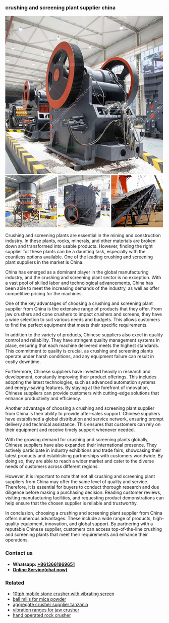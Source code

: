 <h3>crushing and screening plant supplier china</h3><img src='1708499437.jpg' alt=''><p>Crushing and screening plants are essential in the mining and construction industry. In these plants, rocks, minerals, and other materials are broken down and transformed into usable products. However, finding the right supplier for these plants can be a daunting task, especially with the countless options available. One of the leading crushing and screening plant suppliers in the market is China.</p><p>China has emerged as a dominant player in the global manufacturing industry, and the crushing and screening plant sector is no exception. With a vast pool of skilled labor and technological advancements, China has been able to meet the increasing demands of the industry, as well as offer competitive pricing for the machines.</p><p>One of the key advantages of choosing a crushing and screening plant supplier from China is the extensive range of products that they offer. From jaw crushers and cone crushers to impact crushers and screens, they have a wide selection to suit various needs and budgets. This allows customers to find the perfect equipment that meets their specific requirements.</p><p>In addition to the variety of products, Chinese suppliers also excel in quality control and reliability. They have stringent quality management systems in place, ensuring that each machine delivered meets the highest standards. This commitment to quality is crucial, as crushing and screening plants operate under harsh conditions, and any equipment failure can result in costly downtime.</p><p>Furthermore, Chinese suppliers have invested heavily in research and development, constantly improving their product offerings. This includes adopting the latest technologies, such as advanced automation systems and energy-saving features. By staying at the forefront of innovation, Chinese suppliers can provide customers with cutting-edge solutions that enhance productivity and efficiency.</p><p>Another advantage of choosing a crushing and screening plant supplier from China is their ability to provide after-sales support. Chinese suppliers have established a global distribution and service network, ensuring prompt delivery and technical assistance. This ensures that customers can rely on their equipment and receive timely support whenever needed.</p><p>With the growing demand for crushing and screening plants globally, Chinese suppliers have also expanded their international presence. They actively participate in industry exhibitions and trade fairs, showcasing their latest products and establishing partnerships with customers worldwide. By doing so, they are able to reach a wider market and cater to the diverse needs of customers across different regions.</p><p>However, it is important to note that not all crushing and screening plant suppliers from China may offer the same level of quality and service. Therefore, it is essential for buyers to conduct thorough research and due diligence before making a purchasing decision. Reading customer reviews, visiting manufacturing facilities, and requesting product demonstrations can help ensure that the chosen supplier is reliable and trustworthy.</p><p>In conclusion, choosing a crushing and screening plant supplier from China offers numerous advantages. These include a wide range of products, high-quality equipment, innovation, and global support. By partnering with a reputable Chinese supplier, customers can access top-of-the-line crushing and screening plants that meet their requirements and enhance their operations.</p><h3>Contact us</h3><ul><li><strong>Whatsapp:&nbsp;<a href="https://wa.me/8613661969651">+8613661969651</a></strong></li><li><a href="https://swt.shibang-china.com/?git&amp;zhl&amp;crushing and screening plant supplier china"><strong>Online Service(chat now)</strong></a></li></ul><h3>Related</h3><ul><li><a href='10tph mobile stone crusher with vibrating screen.md'>10tph mobile stone crusher with vibrating screen</a></li><li><a href='ball mills for mica powder.md'>ball mills for mica powder</a></li><li><a href='aggregate crusher supplier tanzania.md'>aggregate crusher supplier tanzania</a></li><li><a href='vibration ranges for jaw crusher.md'>vibration ranges for jaw crusher</a></li><li><a href='hand operated rock crusher.md'>hand operated rock crusher</a></li></ul>